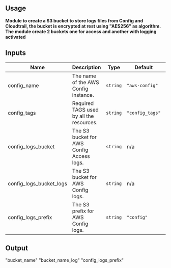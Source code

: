 ## Usage

**Module to create a S3 bucket to store logs files from Config and Cloudtrail, the bucket is encrypted at rest using "AES256" as algorithm. The module create 2 buckets one for access and another with logging activated**


## Inputs

| Name | Description | Type | Default | Required |
|------|-------------|------|---------|:--------:|
| config\_name | The name of the AWS Config instance. | `string` | `"aws-config"` | no |
| config\_tags | Required TAGS used by all the resources. | `string` | `"config_tags"` | no |
| config\_logs\_bucket | The S3 bucket for AWS Config Access logs. | `string` | n/a | yes |
| config\_logs\_bucket_logs | The S3 bucket for AWS Config logs. | `string` | n/a | yes |
| config\_logs\_prefix | The S3 prefix for AWS Config logs. | `string` | `"config"` | no |

## Output
"bucket_name"
"bucket_name_log"
"config_logs_prefix"
